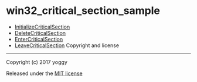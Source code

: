 win32_critical_section_sample
====

* [InitializeCriticalSection](https://msdn.microsoft.com/ja-jp/library/cc429223.aspx)
* [DeleteCriticalSection](https://msdn.microsoft.com/ja-jp/library/cc429087.aspx)
* [EnterCriticalSection](https://msdn.microsoft.com/ja-jp/library/cc429095.aspx)
* [LeaveCriticalSection](https://msdn.microsoft.com/ja-jp/library/cc429239.aspx)
Copyright and license
----
Copyright (c) 2017 yoggy

Released under the [MIT license](LICENSE.txt)
